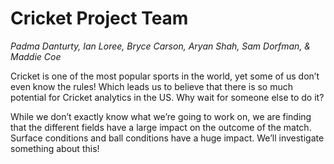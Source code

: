 <h1>Cricket Project Team</h1>
 
<i>Padma Danturty, Ian Loree, Bryce Carson, Aryan Shah, Sam Dorfman, & Maddie Coe</i>

Cricket is one of the most popular sports in the world, yet some of us don’t even know the rules! Which leads us to believe that there is so much potential for Cricket analytics in the US. Why wait for someone else to do it?

While we don’t exactly know what we’re going to work on, we are finding that the different fields have a large impact on the outcome of the match. Surface conditions and ball conditions have a huge impact. We’ll investigate something about this! 
